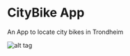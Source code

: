 # CityBike App
An App to locate city bikes in Trondheim


![alt tag](http://puu.sh/oQgKj/f9f45ee6e7.png)
